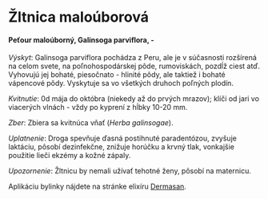 Žltnica maloúborová
===================

#### Peťour maloúborný, Galinsoga parviflora, -

*Výskyt*: Galinsoga parviflora pochádza z Peru, ale je v súčasnosti rozšírená na
celom svete, na poľnohospodárskej pôde, rumoviskách, pozdĺž ciest atď. Vyhovujú
jej bohaté, piesočnato - hlinité pôdy, ale taktiež i bohaté vápencové pôdy.
Vyskytuje sa vo všetkých druhoch poľných plodín.

*Kvitnutie*: 0d mája do októbra (niekedy až do prvých mrazov); klíči od jari vo
viacerých vlnách - vždy po kyprení z hĺbky 10-20 mm.

*Zber*: Zbiera sa kvitnúca vňať (*Herba galinsogae*).

*Uplatnenie*: Droga spevňuje ďasná postihnuté paradentózou, zvyšuje laktáciu,
pôsobí dezinfekčne, znižuje horúčku a krvný tlak, vonkajšie použitie lieči
ekzémy a kožné zápaly.

*Upozornenie*: Žltnicu by nemali užívať tehotné ženy, pôsobí na maternicu.

Aplikáciu bylinky nájdete na stránke elixíru
[Dermasan](/elixiry/dermasan).

